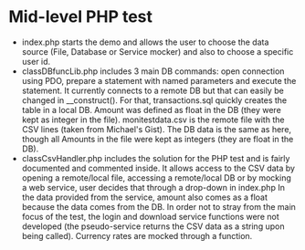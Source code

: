 # Mid-level PHP test

- index.php starts the demo and allows the user to choose the data source (File, Database or Service mocker) and also to choose a specific user id.
- classDBfuncLib.php includes 3 main DB commands: open connection using PDO, prepare a statement with named parameters and execute the statement.
     It currently connects to a remote DB but that can easily be changed in __construct().
     For that, transactions.sql quickly creates the table in a local DB. Amount was defined as float in the DB (they were kept as integer in the file).
     monitestdata.csv is the remote file with the CSV lines (taken from Michael's Gist). The DB data is the same as here, though all Amounts in the file were kept as integers (they are float in the DB).
- classCsvHandler.php includes the solution for the PHP test and is fairly documented and commented inside.
     It allows access to the CSV data by opening a remote/local file, accessing a remote/local DB or by mocking a web service, user decides that through a drop-down in index.php
     In the data provided from the service, amount also comes as a float because the data comes from the DB.
     In order not to stray from the main focus of the test, the login and download service functions were not developed (the pseudo-service returns the CSV data as a string upon being called).
     Currency rates are mocked through a function.

